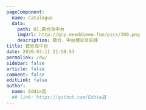 ```yaml
---
pageComponent:
  name: Catalogue
  data:
    path: 01.数仓及中台
    imgUrl: http://qny.eeeddieee.fun/pics/300.png
    description: 数仓、中台理论及实践
title: 数仓及中台
date: 2020-03-11 21:50:53
permalink: /dw/
sidebar: false
article: false
comment: false
editLink: false
author:
  name: Eddie昌
  ## link: https://github.com/Eddie昌
---
```

